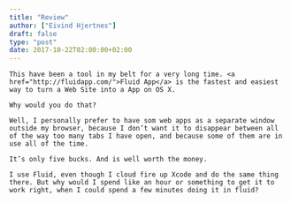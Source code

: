 ```yaml
---
title: "Review"
author: ["Eivind Hjertnes"]
draft: false
type: "post"
date: 2017-10-22T02:00:00+02:00
---
```


<div class="HTML">
  <div></div>

<p>

</div>

```text
This have been a tool in my belt for a very long time. <a href="http://fluidapp.com/">Fluid App</a> is the fastest and easiest way to turn a Web Site into a App on OS X.
```

<div class="HTML">
  <div></div>

</p>

</div>

<div class="HTML">
  <div></div>

<p>

</div>

```text
Why would you do that?
```

<div class="HTML">
  <div></div>

</p>

</div>

<div class="HTML">
  <div></div>

<p>

</div>

```text
Well, I personally prefer to have som web apps as a separate window outside my browser, because I don’t want it to disappear between all of the way too many tabs I have open, and because some of them are in use all of the time.
```

<div class="HTML">
  <div></div>

</p>

</div>

<div class="HTML">
  <div></div>

<p>

</div>

```text
It’s only five bucks. And is well worth the money.
```

<div class="HTML">
  <div></div>

</p>

</div>

<div class="HTML">
  <div></div>

<p>

</div>

```text
I use Fluid, even though I cloud fire up Xcode and do the same thing there. But why would I spend like an hour or something to get it to work right, when I could spend a few minutes doing it in fluid?
```

<div class="HTML">
  <div></div>

</p>

</div>

